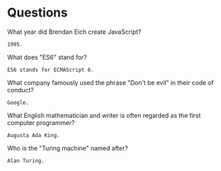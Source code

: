 # Questions

What year did Brendan Eich create JavaScript?

```
1995.
```

What does "ES6" stand for?

```
ES6 stands for ECMAScript 6.
```

What company famously used the phrase "Don't be evil" in their code of conduct?

```
Google.
```

What English mathematician and writer is often regarded as the first computer programmer?

```
Augusta Ada King.
```

Who is the "Turing machine" named after?

```
Alan Turing.
```
